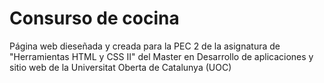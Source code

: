 # Consurso de cocina
Página web dieseñada y creada para la PEC 2 de la asignatura de "Herramientas HTML y CSS II" del Master en Desarrollo de aplicaciones y sitio web de la Universitat Oberta de Catalunya (UOC)
